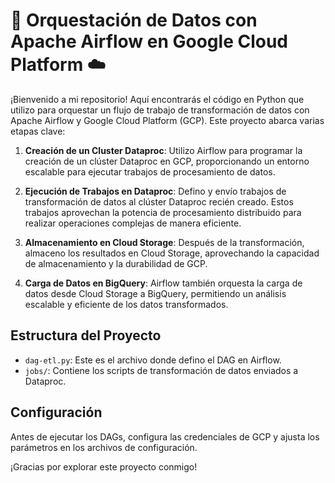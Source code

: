 # 🚀 Orquestación de Datos con Apache Airflow en Google Cloud Platform ☁️

¡Bienvenido a mi repositorio! Aquí encontrarás el código en Python que utilizo para orquestar un flujo de trabajo de transformación de datos con Apache Airflow y Google Cloud Platform (GCP). Este proyecto abarca varias etapas clave:

1. **Creación de un Cluster Dataproc**: Utilizo Airflow para programar la creación de un clúster Dataproc en GCP, proporcionando un entorno escalable para ejecutar trabajos de procesamiento de datos.

2. **Ejecución de Trabajos en Dataproc**: Defino y envío trabajos de transformación de datos al clúster Dataproc recién creado. Estos trabajos aprovechan la potencia de procesamiento distribuido para realizar operaciones complejas de manera eficiente.

3. **Almacenamiento en Cloud Storage**: Después de la transformación, almaceno los resultados en Cloud Storage, aprovechando la capacidad de almacenamiento y la durabilidad de GCP.

4. **Carga de Datos en BigQuery**: Airflow también orquesta la carga de datos desde Cloud Storage a BigQuery, permitiendo un análisis escalable y eficiente de los datos transformados.

## Estructura del Proyecto

- `dag-etl.py`: Este es el archivo donde defino el DAG en Airflow.
- `jobs/`: Contiene los scripts de transformación de datos enviados a Dataproc.

## Configuración

Antes de ejecutar los DAGs, configura las credenciales de GCP y ajusta los parámetros en los archivos de configuración.

¡Gracias por explorar este proyecto conmigo!
